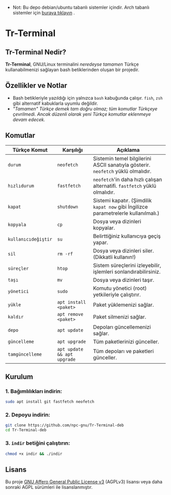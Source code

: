 - Not: Bu depo debian/ubuntu tabanlı sistemler içindir. Arch tabanlı sistemler için [buraya tıklayın](https://github.com/npc-gnu/Tr-Terminal) .

# Tr-Terminal

## Tr-Terminal Nedir?

**Tr-Terminal**, GNU/Linux terminalini *neredeyse tamamen* Türkçe kullanabilmenizi sağlayan bash betiklerinden oluşan bir projedir.

## Özellikler ve Notlar

- Bash betikleriyle yazıldığı için yalnızca `bash` kabuğunda çalışır. `fish`, `zsh` gibi alternatif kabuklarla uyumlu değildir.  
- *"Tamamen" Türkçe demek tam doğru olmaz; tüm komutlar Türkçeye çevrilmedi. Ancak düzenli olarak yeni Türkçe komutlar eklenmeye devam edecek.*

## Komutlar

| Türkçe Komut           | Karşılığı                     | Açıklama |
|------------------------|-------------------------------|----------|
| `durum`                | `neofetch`                    | Sistemin temel bilgilerini ASCII sanatıyla gösterir. `neofetch` yüklü olmalıdır.          |
| `hızlıdurum`           | `fastfetch`                   | `neofetch`'in daha hızlı çalışan alternatifi. `fastfetch` yüklü olmalıdır.                |
| `kapat`                | `shutdown`                    | Sistemi kapatır. (Şimdilik `kapat now` gibi İngilizce parametrelerle kullanılmalı.)       |
| `kopyala`              | `cp`                          | Dosya veya dizinleri kopyalar.                                                            |
| `kullanıcıdeğiştir`    | `su`                          | Belirttiğiniz kullanıcıya geçiş yapar.                                                    |
| `sil`                  | `rm -rf`                      | Dosya veya dizinleri siler. (Dikkatli kullanın!)                                          |
| `süreçler`             | `htop`                        | Sistem süreçlerini izleyebilir, işlemleri sonlandırabilirsiniz.                           |
| `taşı`                 | `mv`                          | Dosya veya dizinleri taşır.                                                               |
| `yönetici`             | `sudo`                        | Komutu yönetici (root) yetkileriyle çalıştırır.                                           |
| `yükle`                | `apt install <paket>`         | Paket yüklemenizi sağlar.                                                                 |
| `kaldır`               | `apt remove <paket>`          | Paket silmenizi sağlar.                                                                   |
| `depo`                 | `apt update`                  | Depoları güncellemenizi sağlar.                                                           |
| `güncelleme`           | `apt upgrade`                 | Tüm paketlerinizi günceller.                                                              |
| `tamgüncelleme`        | `apt update && apt upgrade`   | Tüm depoları ve paketleri günceller.                                                      |

## Kurulum
### 1. Bağımlılıkları indirin:

```bash
sudo apt install git fastfetch neofetch
```

### 2. Depoyu indirin:

```bash
git clone https://github.com/npc-gnu/Tr-Terminal-deb
cd Tr-Terminal-deb
```

### 3. `indir` betiğini çalıştırın:

```bash
chmod +x indir && ./indir
```

## Lisans

Bu proje [GNU Affero General Public License v3](https://www.gnu.org/licenses/agpl-3.0.html) (AGPLv3) lisansı veya daha sonraki AGPL sürümleri ile lisanslanmıştır.
